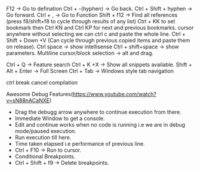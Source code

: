 F12 -> Go to defination
Ctrl + -(hyphen) -> Go back.
Ctrl + Shift + hyphen -> Go forward.
Ctrl + , -> Go to Function
Shift + f12 -> Find all references (press f8/shift+f8 to cycle through results of any list)
Ctrl + KK to set bookmark then Ctrl KN and Ctrl KP for next and previous bookmarks.
cursor anywhere without selecting we can ctrl c and paste the whole line.
Ctrl + Shift + Down +V (Can cycle through previous copied items and paste them on release).
Ctrl space -> show intellisense
Ctrl + shift+space -> show parameters. 
Multiline cursor/block selection -> alt and drag.

Ctrl + Q -> Feature search
Ctrl + K +X -> Show all snippets available.
Shift + Alt + Enter -> Full Screen
Ctrl + Tab -> Windows style tab navigation

ctrl break cancel compilation


Awesome Debug Features(https://www.youtube.com/watch?v=sN88nACaNXE)
- Drag the debugg arrow anywhere to continue execution from there.
- Immediate Window to get a console.
- Edit and continue works when no code is running i.e we are in debug mode/paused execution.
- Run execution till here.
- Time taken elapsed i.e performance of previous line.
- Ctrl + F10 -> Run to cursor.
- Conditional Breakpoints.
- Ctrl + Shift + f9 -> Delete breakpoints.

